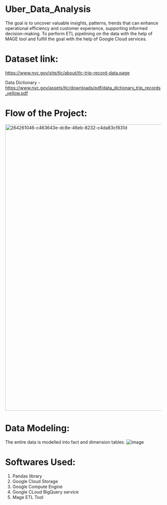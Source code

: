 # Uber_Data_Analysis
The goal is to uncover valuable insights, patterns, trends that can enhance operational efficiency and customer experience, supporting informed decision-making.
To perform ETL pipelining on the data with the help of MAGE tool and fulfill the goal with the help of Google Cloud services.

# Dataset link:
https://www.nyc.gov/site/tlc/about/tlc-trip-record-data.page

Data Dictionary - https://www.nyc.gov/assets/tlc/downloads/pdf/data_dictionary_trip_records_yellow.pdf


# Flow of the Project:
<img width="919" alt="264261046-c463643e-dc8e-46eb-8232-c4da83cf831d" src="https://github.com/komal0609/Uber_Data_Analysis/assets/55953088/51c0acd4-d780-4248-8402-c59505bb307d">

# Data Modeling:
The entire data is modelled into fact and dimension tables.
![image](https://github.com/komal0609/Uber_Data_Analysis/assets/55953088/3cf87c98-4796-42ac-b793-93ea0f0d8e7f)

# Softwares Used:
1) Pandas library
2) Google Cloud Storage
3) Google Compute Engine
4) Google CLoud BigQuery service
5) Mage ETL Tool






